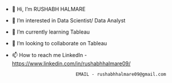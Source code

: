 - 👋 Hi, I’m RUSHABH HALMARE
- 👀 I’m interested in Data Scientist/ Data Analyst
- 🌱 I’m currently learning Tableau
- 💞️ I’m looking to collaborate on Tableau
- 📫 How to reach me         LinkedIn - https://www.linkedin.com/in/rushabhhalmare09/
                              
                              EMAIL - rushabhhalmare09@gmail.com
<!---
rushabhhalmare09/rushabhhalmare09 is a ✨ special ✨ repository because its `README.md` (this file) appears on your GitHub profile.
You can click the Preview link to take a look at your changes.
--->
